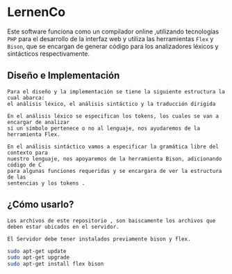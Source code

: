 # LernenCo

 Este software funciona como un compilador online ,utilizando tecnologías `PHP` para el desarrollo de la interfaz web y utiliza las herramientas `Flex` y `Bison`, que se encargan de generar código para los analizadores léxicos y sintácticos respectivamente. 

Diseño e Implementación
--
   
    Para el diseño y la implementación se tiene la siguiente estructura la cual abarca: 
    el análisis léxico, el análisis sintáctico y la traducción dirigida 

    En el análisis léxico se especifican los tokens, los cuales se van a encargar de analizar
    si un símbolo pertenece o no al lenguaje, nos ayudaremos de la herramienta Flex.

    En el análisis sintáctico vamos a especificar la gramática libre del contexto para
    nuestro lenguaje, nos apoyaremos de la herramienta Bison, adicionando código de C
    para algunas funciones requeridas y se encargara de ver la estructura de las
    sentencias y los tokens .

¿Cómo usarlo?
--
    Los archivos de este repositorio , son baiscamente los archivos que deben estar ubicados en el servidor.  

    El Servidor debe tener instalados previamente bison y flex.

```bash
sudo apt-get update 
sudo apt-get upgrade 
sudo apt-get install flex bison
```

